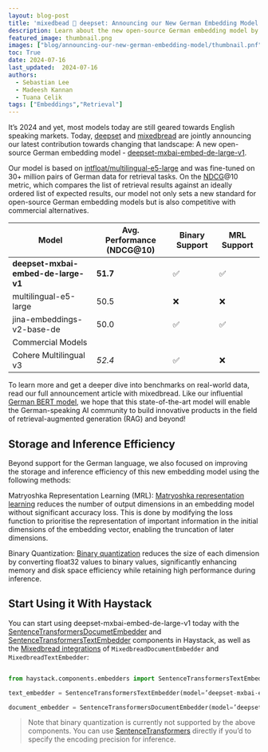 ```yaml
---
layout: blog-post
title: 'mixedbead 🤝 deepset: Announcing our New German Embedding Model'
description: Learn about the new open-source German embedding model by deepset and mixedbread.ai
featured_image: thumbnail.png
images: ["blog/announcing-our-new-german-embedding-model/thumbnail.pnf"]
toc: True
date: 2024-07-16
last_updated:  2024-07-16
authors:
  - Sebastian Lee
  - Madeesh Kannan
  - Tuana Celik
tags: ["Embeddings","Retrieval"]
---	
```


It’s 2024 and yet, most models today are still geared towards English speaking markets. Today, [deepset](https://deepset.ai) and [mixedbread](https://www.mixedbread.ai/) are jointly announcing our latest contribution towards changing that landscape: A new open-source German embedding model - [deepset-mxbai-embed-de-large-v1](https://huggingface.co/mixedbread-ai/deepset-mxbai-embed-de-large-v1).

  

Our model is based on [intfloat/multilingual-e5-large](https://huggingface.co/intfloat/multilingual-e5-large) and was fine-tuned on 30+ million pairs of German data for retrieval tasks. On the [NDCG](https://www.evidentlyai.com/ranking-metrics/ndcg-metric)@10 metric, which compares the list of retrieval results against an ideally ordered list of expected results, our model not only sets a new standard for open-source German embedding models but is also competitive with commercial alternatives.

  

|Model|Avg. Performance (NDCG@10)|Binary Support|MRL Support|
|-|-|-|-|
|**deepset-mxbai-embed-de-large-v1**|**51.7**|✅|✅|
|multilingual-e5-large|50.5|❌|❌|
|jina-embeddings-v2-base-de|50.0|✅|✅|
|Commercial Models|
|Cohere Multilingual v3| *52.4* |✅|❌|

  

To learn more and get a deeper dive into benchmarks on real-world data, read our full announcement article with mixedbread. Like our influential [German BERT model](https://www.deepset.ai/german-bert), we hope that this state-of-the-art model will enable the German-speaking AI community to build innovative products in the field of retrieval-augmented generation (RAG) and beyond!

  

## Storage and Inference Efficiency

  

Beyond support for the German language, we also focused on improving the storage and inference efficiency of this new embedding model using the following methods:

  

Matryoshka Representation Learning (MRL):  [Matryoshka representation learning](https://huggingface.co/blog/matryoshka) reduces the number of output dimensions in an embedding model without significant accuracy loss. This is done by modifying the loss function to prioritise the representation of important information in the initial dimensions of the embedding vector, enabling the truncation of later dimensions.

  

Binary Quantization:  [Binary quantization](https://huggingface.co/blog/embedding-quantization)  reduces the size of each dimension by converting float32 values to binary values, significantly enhancing memory and disk space efficiency while retaining high performance during inference.

  
  

## Start Using it With Haystack

  

You can start using deepset-mxbai-embed-de-large-v1 today with the [SentenceTransformersDocumetEmbedder](https://docs.haystack.deepset.ai/docs/sentencetransformersdocumentembedder) and [SentenceTransformersTextEmbedder](https://docs.haystack.deepset.ai/docs/sentencetransformerstextembedder) components in Haystack, as well as the [Mixedbread integrations](https://haystack.deepset.ai/integrations/mixedbread-ai) of `MixedbreadDocumentEmbedder` and `MixedbreadTextEmbedder`:

  

```python

from haystack.components.embedders import SentenceTransformersTextEmbedder, SentenceTransformersDocumentEmbedder

text_embedder = SentenceTransformersTextEmbedder(model=’deepset-mxbai-embed-de-large-v1’)

document_embedder = SentenceTransformersDocumentEmbedder(model=’deepset-mxbai-embed-de-large-v1’)
```


> Note that binary quantization is currently not supported by the above components. You can use [SentenceTransformers](https://sbert.net/examples/applications/embedding-quantization/README.html?highlight=binary#binary-quantization-in-sentence-transformers) directly if you’d to specify the encoding precision for inference.